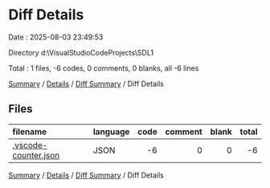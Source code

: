 # Diff Details

Date : 2025-08-03 23:49:53

Directory d:\\VisualStudioCodeProjects\\SDL1

Total : 1 files,  -6 codes, 0 comments, 0 blanks, all -6 lines

[Summary](results.md) / [Details](details.md) / [Diff Summary](diff.md) / Diff Details

## Files
| filename | language | code | comment | blank | total |
| :--- | :--- | ---: | ---: | ---: | ---: |
| [.vscode-counter.json](/.vscode-counter.json) | JSON | -6 | 0 | 0 | -6 |

[Summary](results.md) / [Details](details.md) / [Diff Summary](diff.md) / Diff Details